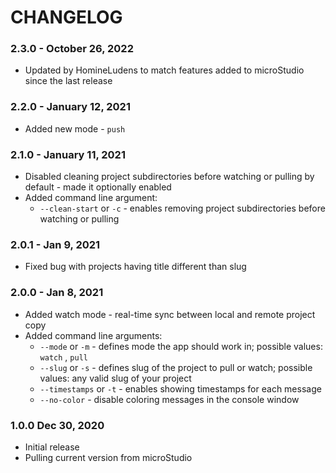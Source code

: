 # CHANGELOG

### 2.3.0 - October 26, 2022

- Updated by HomineLudens to match features added to microStudio since the last release

### 2.2.0 - January 12, 2021

- Added new mode - `push`

### 2.1.0 - January 11, 2021

- Disabled cleaning project subdirectories before watching or pulling by default - made it optionally enabled
- Added command line argument:
    - `--clean-start` or `-c` - enables removing project subdirectories before watching or pulling

### 2.0.1 - Jan 9, 2021

- Fixed bug with projects having title different than slug

### 2.0.0 - Jan 8, 2021

- Added watch mode - real-time sync between local and remote project copy
- Added command line arguments:
    - `--mode`  or `-m` - defines mode the app should work in; possible values: `watch` , `pull`
    - `--slug` or `-s` - defines slug of the project to pull or watch; possible values: any valid slug of your project
    - `--timestamps` or `-t` - enables showing timestamps for each message
    - `--no-color` - disable coloring messages in the console window

### 1.0.0 Dec 30, 2020

- Initial release
- Pulling current version from microStudio